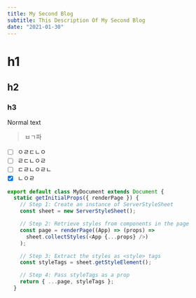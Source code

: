```yaml
---
title: My Second Blog
subtitle: This Description Of My Second Blog
date: "2021-01-30"
---
```


# h1

## h2

### h3

Normal text

> ㅂㄱ파

- [ ] ㅇㄹㄷㄴㅇ
- [ ] ㄹㄷㄴㅇㄹ
- [ ] ㄷㄹㄴㅇㄹㄴ
- [x] ㄴㅇㄹ 

```javascript
export default class MyDocument extends Document {
  static getInitialProps({ renderPage }) {
    // Step 1: Create an instance of ServerStyleSheet
    const sheet = new ServerStyleSheet();

    // Step 2: Retrieve styles from components in the page
    const page = renderPage((App) => (props) =>
      sheet.collectStyles(<App {...props} />)
    );

    // Step 3: Extract the styles as <style> tags
    const styleTags = sheet.getStyleElement();

    // Step 4: Pass styleTags as a prop
    return { ...page, styleTags };
  }
```
